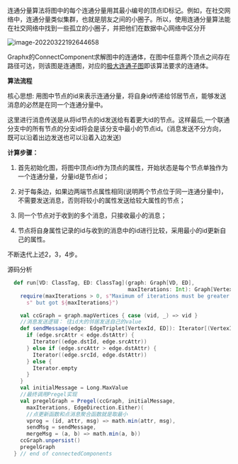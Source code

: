 连通分量算法将图中的每个连通分量用其最小编号的顶点ID标记。例如，在社交网络中，连通分量类似集群，也就是朋友之间的小圈子。所以，使用连通分量算法能在社交网络中找到一些孤立的小圈子，并把他们在数据中心网络中区分开

![image-20220322192644658](https://gitee.com/luckywind/PigGo/raw/master/image/image-20220322192644658.png)

Graphx的ConnectComponent求解图中的连通体，在图中任意两个顶点之间存在路径可达，则该图是连通图，对应的[极大连通子图](https://so.csdn.net/so/search?q=极大连通子图&spm=1001.2101.3001.7020)即该算法要求的连通体。

**算法流程**

核心思想: 用图中节点的id来表示连通分量，将自身id传递给邻居节点，能够发送消息的必然是在同一个连通分量中。

这里进行消息传送是从将id节点的id发送给有着更大id的节点。这样最后,一个联通分支中的所有节点的分支id将会是该分支中最小的节点id。(消息发送不分方向，既可以沿着出边发送也可以沿着入边发送)

**计算步骤：**

1. 首先初始化图，将图中顶点id作为顶点的属性，开始状态是每个节点单独作为一个连通分量，分量id是节点id；

2. 对于每条边，如果边两端节点属性相同(说明两个节点位于同一连通分量中)，不需要发送消息，否则将较小的属性发送给较大属性的节点；

3. 同一个节点对于收到的多个消息，只接收最小的消息；

4. 节点将自身属性记录的id与收到的消息中的id进行比较，采用最小的id更新自己的属性。

不断迭代上述2，3，4步。

源码分析

```scala
  def run[VD: ClassTag, ED: ClassTag](graph: Graph[VD, ED],
                                      maxIterations: Int): Graph[VertexId, ED] = {
    require(maxIterations > 0, s"Maximum of iterations must be greater than 0," +
      s" but got ${maxIterations}")

    val ccGraph = graph.mapVertices { case (vid, _) => vid }
    //消息发送逻辑： 往id大的邻居发送自己的value
    def sendMessage(edge: EdgeTriplet[VertexId, ED]): Iterator[(VertexId, VertexId)] = {
      if (edge.srcAttr < edge.dstAttr) {
        Iterator((edge.dstId, edge.srcAttr))
      } else if (edge.srcAttr > edge.dstAttr) {
        Iterator((edge.srcId, edge.dstAttr))
      } else {
        Iterator.empty
      }
    }
    val initialMessage = Long.MaxValue
    //最终调用Pregel实现
    val pregelGraph = Pregel(ccGraph, initialMessage,
      maxIterations, EdgeDirection.Either)(
      //点更新函数和点消息聚合函数就是取最小
      vprog = (id, attr, msg) => math.min(attr, msg),
      sendMsg = sendMessage,
      mergeMsg = (a, b) => math.min(a, b))
    ccGraph.unpersist()
    pregelGraph
  } // end of connectedComponents
```

